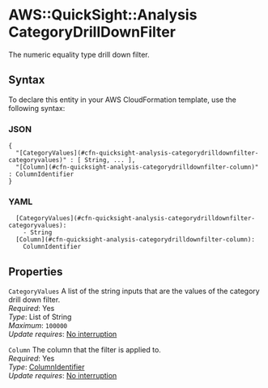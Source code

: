 # AWS::QuickSight::Analysis CategoryDrillDownFilter<a name="aws-properties-quicksight-analysis-categorydrilldownfilter"></a>

The numeric equality type drill down filter\.

## Syntax<a name="aws-properties-quicksight-analysis-categorydrilldownfilter-syntax"></a>

To declare this entity in your AWS CloudFormation template, use the following syntax:

### JSON<a name="aws-properties-quicksight-analysis-categorydrilldownfilter-syntax.json"></a>

```
{
  "[CategoryValues](#cfn-quicksight-analysis-categorydrilldownfilter-categoryvalues)" : [ String, ... ],
  "[Column](#cfn-quicksight-analysis-categorydrilldownfilter-column)" : ColumnIdentifier
}
```

### YAML<a name="aws-properties-quicksight-analysis-categorydrilldownfilter-syntax.yaml"></a>

```
  [CategoryValues](#cfn-quicksight-analysis-categorydrilldownfilter-categoryvalues): 
    - String
  [Column](#cfn-quicksight-analysis-categorydrilldownfilter-column): 
    ColumnIdentifier
```

## Properties<a name="aws-properties-quicksight-analysis-categorydrilldownfilter-properties"></a>

`CategoryValues`  <a name="cfn-quicksight-analysis-categorydrilldownfilter-categoryvalues"></a>
A list of the string inputs that are the values of the category drill down filter\.  
*Required*: Yes  
*Type*: List of String  
*Maximum*: `100000`  
*Update requires*: [No interruption](https://docs.aws.amazon.com/AWSCloudFormation/latest/UserGuide/using-cfn-updating-stacks-update-behaviors.html#update-no-interrupt)

`Column`  <a name="cfn-quicksight-analysis-categorydrilldownfilter-column"></a>
The column that the filter is applied to\.  
*Required*: Yes  
*Type*: [ColumnIdentifier](aws-properties-quicksight-analysis-columnidentifier.md)  
*Update requires*: [No interruption](https://docs.aws.amazon.com/AWSCloudFormation/latest/UserGuide/using-cfn-updating-stacks-update-behaviors.html#update-no-interrupt)